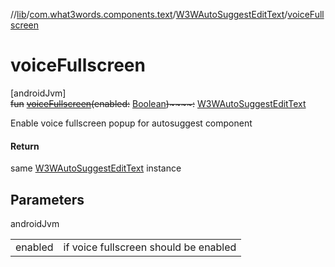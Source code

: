 //[lib](../../../index.md)/[com.what3words.components.text](../index.md)/[W3WAutoSuggestEditText](index.md)/[voiceFullscreen](voice-fullscreen.md)

# voiceFullscreen

[androidJvm]\
~~fun~~ [~~voiceFullscreen~~](voice-fullscreen.md)~~(~~~~enabled~~~~:~~ [Boolean](https://kotlinlang.org/api/latest/jvm/stdlib/kotlin/-boolean/index.html)~~)~~~~:~~ [W3WAutoSuggestEditText](index.md)

Enable voice fullscreen popup for autosuggest component

#### Return

same [W3WAutoSuggestEditText](index.md) instance

## Parameters

androidJvm

| | |
|---|---|
| enabled | if voice fullscreen should be enabled |
